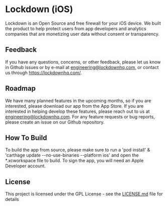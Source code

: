 # Lockdown (iOS)

Lockdown is an Open Source and free firewall for your iOS device. We built the product to help protect users from app developers and analytics companies that are monetizing user data without consent or transparency.


## Feedback

If you have any questions, concerns, or other feedback, please let us know in Github issues or by e-mail at engineering@lockdownhq.com, or contact us through https://lockdownhq.com/.


## Roadmap
We have many planned features in the upcoming months, so if you are interested, please download our app from the App Store. If you are interested in helping develop these features, please reach out to us at engineering@lockdownhq.com. For any feature requests or bug reports, please create an issue on our Github repository.

## How To Build
To build the app from source, please make sure to run a 'pod install' & 'carthage update --no-use-binaries --platform ios' and open the *.xcworkspace file to build. To sign the app, you will need an Apple Developer account.

## License

This project is licensed under the GPL License - see the [LICENSE.md](LICENSE.md) file for details



